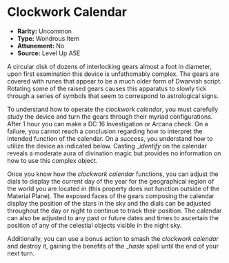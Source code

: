 
# Clockwork Calendar

* **Rarity:** Uncommon
* **Type:** Wondrous Item
* **Attunement:** No
* **Source:** Level Up A5E


A circular disk of dozens of interlocking gears almost a foot in diameter, upon first examination this device is unfathomably complex. The gears are covered with runes that appear to be a much older form of Dwarvish script. Rotating some of the raised gears causes this apparatus to slowly tick through a series of symbols that seem to correspond to astrological signs.

To understand how to operate the _clockwork calendar_, you must carefully study the device and turn the gears through their myriad configurations. After 1 hour you can make a DC 16 Investigation or Arcana check. On a failure, you cannot reach a conclusion regarding how to interpret the intended function of the calendar. On a success, you understand how to utilize the device as indicated below. Casting __identify_  on the calendar reveals a moderate aura of divination magic but provides no information on how to use this complex object.

Once you know how the _clockwork calendar_ functions, you can adjust the dials to display the current day of the year for the geographical region of the world you are located in (this property does not function outside of the Material Plane). The exposed faces of the gears composing the calendar display the position of the stars in the sky and the dials can be adjusted throughout the day or night to continue to track their position. The calendar can also be adjusted to any past or future dates and times to ascertain the position of any of the celestial objects visible in the night sky.

Additionally, you can use a bonus action to smash the _clockwork calendar_ and destroy it, gaining the benefits of the __haste_ spell until the end of your next turn.
